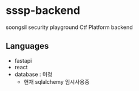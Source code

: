 # sssp-backend
soongsil security playground Ctf Platform backend

## Languages
- fastapi
- react
- database : 미정
    - 현재 sqlalchemy 임시사용중